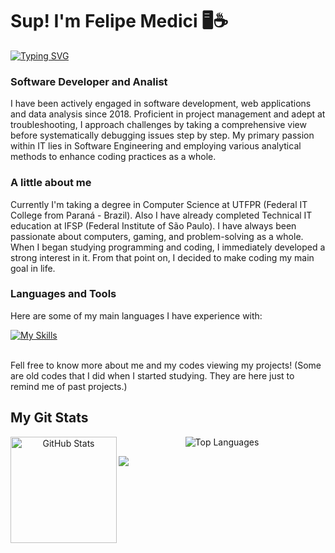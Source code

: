 <h1 align="left" id="macropower-title">Sup! I'm Felipe Medici 🖥️☕</h1> <a href="https://git.io/typing-svg"><img src="https://readme-typing-svg.demolab.com?font=Rubik&pause=1000&color=F77C15&background=FFFFFF00&random=false&width=435&lines=First+analyse%2C+them+code" alt="Typing SVG" /></a>

<h3>Software Developer and Analist</h3>

I have been actively engaged in software development, web applications and data analysis since 2018. Proficient in project management and adept at troubleshooting, I approach challenges by taking a comprehensive view before systematically debugging issues step by step. My primary passion within IT lies in Software Engineering and employing various analytical methods to enhance coding practices as a whole.

<h3 >A little about me</h3>

Currently I'm taking a degree in Computer Science at UTFPR (Federal IT College from Paraná - Brazil). Also I have already completed Technical IT education at IFSP (Federal Institute of São Paulo).
I have always been passionate about computers, gaming, and problem-solving as a whole. 
When I began studying programming and coding, I immediately developed a strong interest in it. From that point on, I decided to make coding my main goal in life.

<h3  id="macropower-tech">Languages and Tools</h3>

Here are some of my main languages I have experience with:  

[![My Skills](https://skillicons.dev/icons?i=cs,dotnet,c,cpp,java,mysql,mongodb,vue,tailwind,js,git,html,css)](https://skillicons.dev)

<br>
Fell free to know more about me and my codes viewing my projects! 
(Some are old codes that I did when I started studying. They are here just to remind me of past projects.)

<br>

<div> 
<h2  id="macropower-tech">My Git Stats</h2>
    
</div> <div align="center">
  <img height="170" align="left" src="https://github-readme-stats.vercel.app/api?username=femedici&show_icons=true&theme=slateorange&include_all_commits=true&count_private=true" alt="GitHub Stats" />
  <img src="https://github-readme-stats.vercel.app/api/top-langs/?username=femedici&layout=compact&theme=slateorange" alt="Top Languages" />
</div>

![](https://komarev.com/ghpvc/?username=femedici&color=orange)

